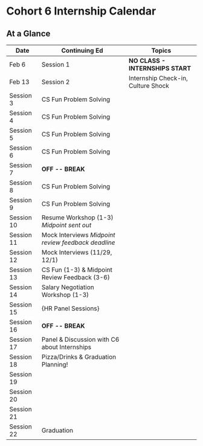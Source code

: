 # Cohort 6 Internship Calendar

## At a Glance

Date    | Continuing Ed        | Topics
--------|----------------------|-----------------------------
Feb 6   | Session 1     | **NO CLASS - INTERNSHIPS START**
Feb 13  | Session 2     | Internship Check-in, Culture Shock
  | Session 3     | CS Fun Problem Solving
  | Session 4     | CS Fun Problem Solving
  | Session 5     | CS Fun Problem Solving
  | Session 6     | CS Fun Problem Solving
  | Session 7     | **OFF -- BREAK**
  | Session 8     | CS Fun Problem Solving
  | Session 9     | CS Fun Problem Solving
  | Session 10    | Resume Workshop (1-3) *Midpoint sent out*
  | Session 11    | Mock Interviews *Midpoint review feedback deadline*
  | Session 12    | Mock Interviews (11/29, 12/1)
  | Session 13    | CS Fun (1-3) & Midpoint Review Feedback (3-6)
  | Session 14    | Salary Negotiation Workshop (1-3)
  | Session 15    | {HR Panel Sessions}
  | Session 16    | **OFF -- BREAK**
  | Session 17    | Panel & Discussion with C6 about Internships
  | Session 18    | Pizza/Drinks & Graduation Planning!
  | Session 19    | 
  | Session 20    | 
  | Session 21    | 
  | Session 22    | Graduation
